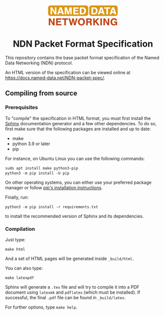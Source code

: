 <div align="center">

[<img alt height="65" src="ndn-logo.svg"/>](https://named-data.net/)

# NDN Packet Format Specification

</div>

This repository contains the base packet format specification of the Named Data
Networking (NDN) protocol.

An HTML version of the specification can be viewed online at
<https://docs.named-data.net/NDN-packet-spec/>.

## Compiling from source

### Prerequisites

To "compile" the specification in HTML format, you must first install the
[Sphinx](https://www.sphinx-doc.org/en/master/) documentation generator and a
few other dependencies. To do so, first make sure that the following packages
are installed and up to date:

* make
* python 3.9 or later
* pip

For instance, on Ubuntu Linux you can use the following commands:

    sudo apt install make python3-pip
    python3 -m pip install -U pip

On other operating systems, you can either use your preferred package manager or
follow [pip's installation instructions](https://pip.pypa.io/en/stable/installation/).

Finally, run:

    python3 -m pip install -r requirements.txt

to install the recommended version of Sphinx and its dependencies.

### Compilation

Just type:

    make html

And a set of HTML pages will be generated inside `_build/html`.

You can also type:

    make latexpdf

Sphinx will generate a `.tex` file and will try to compile it into a PDF document
using `latexmk` and `pdflatex` (which must be installed). If successful, the final
`.pdf` file can be found in `_build/latex`.

For further options, type `make help`.

